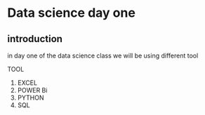 # Data science day one

## introduction

in day one of the data science class we will be using different tool

TOOL
1. EXCEL
2. POWER Bi
3. PYTHON
4. SQL
